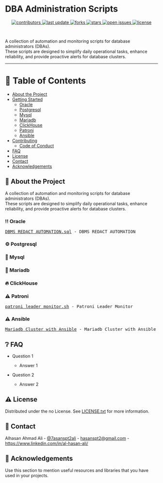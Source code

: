 # DBA Administration Scripts

<div align="center">
  
<!-- Badges -->
<p>
  <a href="https://github.com/RezarLO/dba-administration-scripts/graphs/contributors">
    <img src="https://img.shields.io/github/contributors/RezarLO/dba-administration-scripts" alt="contributors" />
  </a>
  <a href="">
    <img src="https://img.shields.io/github/last-commit/RezarLO/dba-administration-scripts" alt="last update" />
  </a>
  <a href="https://github.com/RezarLO/dba-administration-scripts/network/members">
    <img src="https://img.shields.io/github/forks/RezarLO/dba-administration-scripts" alt="forks" />
  </a>
  <a href="https://github.com/RezarLO/dba-administration-scripts/stargazers">
    <img src="https://img.shields.io/github/stars/RezarLO/dba-administration-scripts" alt="stars" />
  </a>
  <a href="https://github.com/RezarLO/dba-administration-scripts/issues/">
    <img src="https://img.shields.io/github/issues/RezarLO/dba-administration-scripts" alt="open issues" />
  </a>
  <a href="https://github.com/RezarLO/dba-administration-scripts/blob/master/LICENSE">
    <img src="https://img.shields.io/github/license/RezarLO/dba-administration-scripts.svg" alt="license" />
  </a>
</p>
   
</div>

<br />

A collection of automation and monitoring scripts for database administrators (DBAs).  
These scripts are designed to simplify daily operational tasks, enhance reliability, and provide proactive alerts for database clusters.

---

<!-- Table of Contents -->
# :notebook_with_decorative_cover: Table of Contents

- [About the Project](#star2-about-the-project)
- [Getting Started](#toolbox-getting-started)
  * [Oracle](#bangbang-Oracle)
  * [Postgresql](#gear-Postgresql)
  * [Mysql](#test_tube-Mysql)
  * [Mariadb](#running-Mariadb)
  * [ClickHouse](#fire-ClickHouse)
  * [Patroni](#warning-Patroni)
  * [Ansible](#warning-Ansible)
- [Contributing](#wave-contributing)
  * [Code of Conduct](#scroll-code-of-conduct)
- [FAQ](#grey_question-faq)
- [License](#warning-license)
- [Contact](#handshake-contact)
- [Acknowledgements](#gem-acknowledgements)



<!-- About the Project -->
## :star2: About the Project
A collection of automation and monitoring scripts for database administrators (DBAs).  
These scripts are designed to simplify daily operational tasks, enhance reliability, and provide proactive alerts for database clusters.


<!-- Oracle -->
### :bangbang: Oracle

<pre>
<a href='https://github.com/RezarLO/dba-administration-scripts/blob/main/Oracle/DBMS_REDACT_AUTOMATION.sql'>DBMS_REDACT_AUTOMATION.sql</a> - DBMS_REDACT AUTOMATION
</pre>

<!-- Postgresql -->
### :gear: Postgresql


<!-- Mysql -->
### :test_tube: Mysql


<!-- Mariadb -->
### :running: Mariadb


<!-- ClickHouse -->
### :fire: ClickHouse


<!-- Patroni -->
### :warning: Patroni

<pre>
<a href='https://github.com/RezarLO/dba-administration-scripts/blob/main/Patroni/patroni_leader_monitor.sh'>patroni_leader_monitor.sh</a> - Patroni Leader Monitor
</pre>


<!-- Ansible -->
### :warning: Ansible

<pre>
<a href='https://github.com/RezarLO/dba-administration-scripts/tree/main/Ansible/mariadb-cluster'>Mariadb Cluster with Ansible</a> - Mariadb Cluster with Ansible
</pre>





<!-- FAQ -->
## :grey_question: FAQ

- Question 1

  + Answer 1

- Question 2

  + Answer 2


<!-- License -->
## :warning: License

Distributed under the no License. See [LICENSE.txt](https://github.com/RezarLO/dba-administration-scripts/blob/main/LICENSE) for more information.


<!-- Contact -->
## :handshake: Contact

Alhasan Ahmad Ali - [@7asanspt2ali](https://x.com/7asanspt2ali) - hasanspt2@gmail.com - https://www.linkedin.com/in/al-hasan-ali/



<!-- Acknowledgments -->
## :gem: Acknowledgements

Use this section to mention useful resources and libraries that you have used in your projects.






